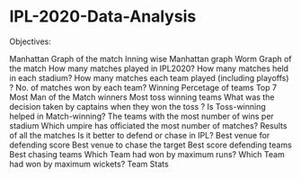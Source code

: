 # IPL-2020-Data-Analysis

Objectives:

Manhattan Graph of the match
Inning wise Manhattan graph
Worm Graph of the match
How many matches played in IPL2020?
How many matches held in each stadium?
How many matches each team played (including playoffs) ?
No. of matches won by each team?
Winning Percetage of teams
Top 7 Most Man of the Match winners
Most toss winning teams
What was the decision taken by captains when they won the toss ?
Is Toss-winning helped in Match-winning?
The teams with the most number of wins per stadium
Which umpire has officiated the most number of matches?
Results of all the matches
Is it better to defend or chase in IPL?
Best venue for defending score
Best venue to chase the target
Best score defending teams
Best chasing teams
Which Team had won by maximum runs?
Which Team had won by maximum wickets?
Team Stats
